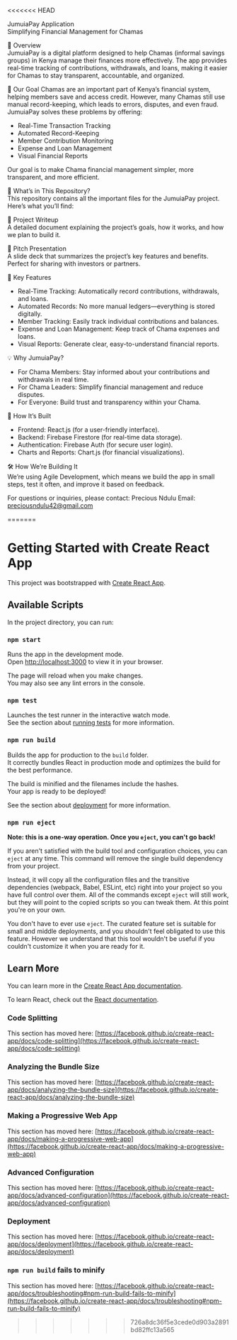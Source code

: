 <<<<<<< HEAD


JumuiaPay Application  
Simplifying Financial Management for Chamas  

 📌 Overview  
JumuiaPay is a digital platform designed to help Chamas (informal savings groups) in Kenya manage their finances more effectively. The app provides real-time tracking of contributions, withdrawals, and loans, making it easier for Chamas to stay transparent, accountable, and organized.

 🚀 Our Goal 
Chamas are an important part of Kenya’s financial system, helping members save and access credit. However, many Chamas still use manual record-keeping, which leads to errors, disputes, and even fraud. JumuiaPay solves these problems by offering:  

- Real-Time Transaction Tracking   
- Automated Record-Keeping  
- Member Contribution Monitoring 
- Expense and Loan Management   
- Visual Financial Reports 

Our goal is to make Chama financial management simpler, more transparent, and more efficient.

 📂 What’s in This Repository?  
This repository contains all the important files for the JumuiaPay project. Here’s what you’ll find:  

📄 Project Writeup  
A detailed document explaining the project’s goals, how it works, and how we plan to build it.  

 📢 Pitch Presentation  
A slide deck that summarizes the project’s key features and benefits. Perfect for sharing with investors or partners. 


 🎯 Key Features  
- Real-Time Tracking: Automatically record contributions, withdrawals, and loans.  
- Automated Records: No more manual ledgers—everything is stored digitally.  
- Member Tracking: Easily track individual contributions and balances.  
- Expense and Loan Management: Keep track of Chama expenses and loans.  
- Visual Reports: Generate clear, easy-to-understand financial reports.  

 💡 Why JumuiaPay?  
- For Chama Members: Stay informed about your contributions and withdrawals in real time.  
- For Chama Leaders: Simplify financial management and reduce disputes.  
- For Everyone: Build trust and transparency within your Chama.  

 🔧 How It’s Built  
- Frontend: React.js (for a user-friendly interface).  
- Backend: Firebase Firestore (for real-time data storage).  
- Authentication: Firebase Auth (for secure user login).  
- Charts and Reports: Chart.js (for financial visualizations).  



 🛠 How We’re Building It  
We’re using Agile Development, which means we build the app in small steps, test it often, and improve it based on feedback.  

For questions or inquiries, please contact:
Precious Ndulu
Email: preciousndulu42@gmail.com









 

=======
# Getting Started with Create React App

This project was bootstrapped with [Create React App](https://github.com/facebook/create-react-app).

## Available Scripts

In the project directory, you can run:

### `npm start`

Runs the app in the development mode.\
Open [http://localhost:3000](http://localhost:3000) to view it in your browser.

The page will reload when you make changes.\
You may also see any lint errors in the console.

### `npm test`

Launches the test runner in the interactive watch mode.\
See the section about [running tests](https://facebook.github.io/create-react-app/docs/running-tests) for more information.

### `npm run build`

Builds the app for production to the `build` folder.\
It correctly bundles React in production mode and optimizes the build for the best performance.

The build is minified and the filenames include the hashes.\
Your app is ready to be deployed!

See the section about [deployment](https://facebook.github.io/create-react-app/docs/deployment) for more information.

### `npm run eject`

**Note: this is a one-way operation. Once you `eject`, you can't go back!**

If you aren't satisfied with the build tool and configuration choices, you can `eject` at any time. This command will remove the single build dependency from your project.

Instead, it will copy all the configuration files and the transitive dependencies (webpack, Babel, ESLint, etc) right into your project so you have full control over them. All of the commands except `eject` will still work, but they will point to the copied scripts so you can tweak them. At this point you're on your own.

You don't have to ever use `eject`. The curated feature set is suitable for small and middle deployments, and you shouldn't feel obligated to use this feature. However we understand that this tool wouldn't be useful if you couldn't customize it when you are ready for it.

## Learn More

You can learn more in the [Create React App documentation](https://facebook.github.io/create-react-app/docs/getting-started).

To learn React, check out the [React documentation](https://reactjs.org/).

### Code Splitting

This section has moved here: [https://facebook.github.io/create-react-app/docs/code-splitting](https://facebook.github.io/create-react-app/docs/code-splitting)

### Analyzing the Bundle Size

This section has moved here: [https://facebook.github.io/create-react-app/docs/analyzing-the-bundle-size](https://facebook.github.io/create-react-app/docs/analyzing-the-bundle-size)

### Making a Progressive Web App

This section has moved here: [https://facebook.github.io/create-react-app/docs/making-a-progressive-web-app](https://facebook.github.io/create-react-app/docs/making-a-progressive-web-app)

### Advanced Configuration

This section has moved here: [https://facebook.github.io/create-react-app/docs/advanced-configuration](https://facebook.github.io/create-react-app/docs/advanced-configuration)

### Deployment

This section has moved here: [https://facebook.github.io/create-react-app/docs/deployment](https://facebook.github.io/create-react-app/docs/deployment)

### `npm run build` fails to minify

This section has moved here: [https://facebook.github.io/create-react-app/docs/troubleshooting#npm-run-build-fails-to-minify](https://facebook.github.io/create-react-app/docs/troubleshooting#npm-run-build-fails-to-minify)
>>>>>>> 726a8dc36f5e3cede0d903a2891bd82ffc13a565
